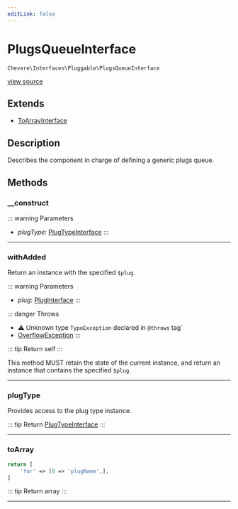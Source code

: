```yaml
---
editLink: false
---
```


# PlugsQueueInterface

`Chevere\Interfaces\Pluggable\PlugsQueueInterface`

[view source](https://github.com/chevere/chevere/blob/main/src/Chevere/Interfaces/Pluggable/PlugsQueueInterface.php)

## Extends

- [ToArrayInterface](../Common/ToArrayInterface.md)

## Description

Describes the component in charge of defining a generic plugs queue.

## Methods

### __construct

::: warning Parameters
- *plugType*: [PlugTypeInterface](./PlugTypeInterface.md)
:::

---

### withAdded

Return an instance with the specified `$plug`.

::: warning Parameters
- *plug*: [PlugInterface](./PlugInterface.md)
:::

::: danger Throws
- ⚠ Unknown type `TypeException` declared in `@throws` tag`
- [OverflowException](../../Exceptions/Core/OverflowException.md) 
:::

::: tip Return
self
:::

This method MUST retain the state of the current instance, and return
an instance that contains the specified `$plug`.

---

### plugType

Provides access to the plug type instance.

::: tip Return
[PlugTypeInterface](./PlugTypeInterface.md)
:::

---

### toArray

```php
return [
    'for' => [0 => 'plugName',],
]
```

::: tip Return
array
:::

---
